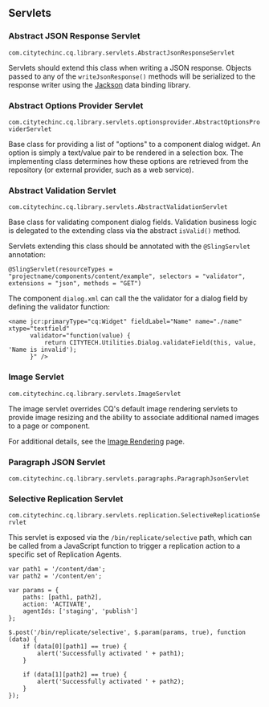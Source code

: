## Servlets

### Abstract JSON Response Servlet

`com.citytechinc.cq.library.servlets.AbstractJsonResponseServlet`

Servlets should extend this class when writing a JSON response.  Objects passed to any of the `writeJsonResponse()` methods will be serialized to the response writer using the [Jackson](https://github.com/FasterXML/jackson-databind) data binding library.

### Abstract Options Provider Servlet

`com.citytechinc.cq.library.servlets.optionsprovider.AbstractOptionsProviderServlet`

Base class for providing a list of "options" to a component dialog widget.  An option is simply a text/value pair to be rendered in a selection box.  The implementing class determines how these options are retrieved from the repository (or external provider, such as a web service).

### Abstract Validation Servlet

`com.citytechinc.cq.library.servlets.AbstractValidationServlet`

Base class for validating component dialog fields.  Validation business logic is delegated to the extending class via the abstract `isValid()` method.

Servlets extending this class should be annotated with the `@SlingServlet` annotation:

    @SlingServlet(resourceTypes = "projectname/components/content/example", selectors = "validator", extensions = "json", methods = "GET")

The component `dialog.xml` can call the the validator for a dialog field by defining the validator function:

    <name jcr:primaryType="cq:Widget" fieldLabel="Name" name="./name" xtype="textfield"
          validator="function(value) {
              return CITYTECH.Utilities.Dialog.validateField(this, value, 'Name is invalid');
          }" />

### Image Servlet

`com.citytechinc.cq.library.servlets.ImageServlet`

The image servlet overrides CQ's default image rendering servlets to provide image resizing and the ability to associate additional named images to a page or component.

For additional details, see the [Image Rendering](https://github.com/Citytechinc/cq-library/wiki/Image-Rendering) page.

### Paragraph JSON Servlet

`com.citytechinc.cq.library.servlets.paragraphs.ParagraphJsonServlet`

### Selective Replication Servlet

`com.citytechinc.cq.library.servlets.replication.SelectiveReplicationServlet`

This servlet is exposed via the `/bin/replicate/selective` path, which can be called from a JavaScript function to trigger a replication action to a specific set of Replication Agents.

    var path1 = '/content/dam';
    var path2 = '/content/en';

    var params = {
        paths: [path1, path2],
        action: 'ACTIVATE',
        agentIds: ['staging', 'publish']
    };

    $.post('/bin/replicate/selective', $.param(params, true), function (data) {
        if (data[0][path1] == true) {
            alert('Successfully activated ' + path1);
        }

        if (data[1][path2] == true) {
            alert('Successfully activated ' + path2);
        }
    });